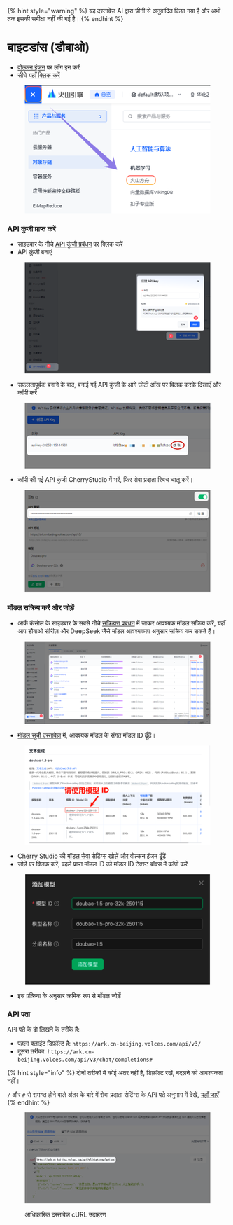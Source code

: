 
{% hint style="warning" %}
यह दस्तावेज़ AI द्वारा चीनी से अनुवादित किया गया है और अभी तक इसकी समीक्षा नहीं की गई है।
{% endhint %}

# बाइटडांस (डौबाओ)

*   [वोल्कन इंजन](https://console.volcengine.com/) पर लॉग इन करें
*   सीधे [यहाँ क्लिक करें](https://console.volcengine.com/ark/region:ark+cn-beijing/openManagement?LLM=%7B%7D)

<figure><img src="../../.gitbook/assets/image (1) (1) (2).png" alt=""><figcaption></figcaption></figure>

### API कुंजी प्राप्त करें

*   साइडबार के नीचे [API कुंजी प्रबंधन](https://console.volcengine.com/ark/region:ark+cn-beijing/apiKey) पर क्लिक करें
*   API कुंजी बनाएं

<figure><img src="../../.gitbook/assets/image (6) (2).png" alt=""><figcaption></figcaption></figure>

*   सफलतापूर्वक बनाने के बाद, बनाई गई API कुंजी के आगे छोटी आँख पर क्लिक करके दिखाएँ और कॉपी करें

<figure><img src="../../.gitbook/assets/image (7) (2).png" alt=""><figcaption></figcaption></figure>

*   कॉपी की गई API कुंजी CherryStudio में भरें, फिर सेवा प्रदाता स्विच चालू करें।

<figure><img src="../../.gitbook/assets/image (8) (2).png" alt=""><figcaption></figcaption></figure>

### मॉडल सक्रिय करें और जोड़ें

*   आर्क कंसोल के साइडबार के सबसे नीचे [सक्रियण प्रबंधन](https://console.volcengine.com/ark/region:ark+cn-beijing/openManagement?LLM=%7B%7D\&OpenTokenDrawer=false) में जाकर आवश्यक मॉडल सक्रिय करें, यहाँ आप डौबाओ सीरीज़ और DeepSeek जैसे मॉडल आवश्यकता अनुसार सक्रिय कर सकते हैं।

<figure><img src="../../.gitbook/assets/image (1) (1) (2) (1).png" alt=""><figcaption></figcaption></figure>

*   [मॉडल सूची दस्तावेज़](https://www.volcengine.com/docs/82379/1330310#%E6%96%87%E6%9C%AC%E7%94%9F%E6%88%90) में, आवश्यक मॉडल के संगत मॉडल ID ढूँढें।

<figure><img src="../../.gitbook/assets/火山引擎_模型ID.png" alt="वोल्कन इंजन मॉडल ID सूची उदाहरण"><figcaption></figcaption></figure>

*   Cherry Studio की [मॉडल सेवा](../../cherrystudio/preview/settings/providers.md) सेटिंग्स खोलें और वोल्कन इंजन ढूँढें
*   जोड़ें पर क्लिक करें, पहले प्राप्त मॉडल ID को मॉडल ID टेक्स्ट बॉक्स में कॉपी करें

<figure><img src="../../.gitbook/assets/volc_ark_01.png" alt=""><figcaption></figcaption></figure>

*   इस प्रक्रिया के अनुसार क्रमिक रूप से मॉडल जोड़ें

### API पता

API पते के दो लिखने के तरीके हैं:

*   पहला क्लाइंट डिफ़ॉल्ट है: `https://ark.cn-beijing.volces.com/api/v3/`
*   दूसरा तरीका: `https://ark.cn-beijing.volces.com/api/v3/chat/completions#`

{% hint style="info" %}
दोनों तरीकों में कोई अंतर नहीं है, डिफ़ॉल्ट रखें, बदलने की आवश्यकता नहीं।

`/` और `#` से समाप्त होने वाले अंतर के बारे में सेवा प्रदाता सेटिंग्स के API पते अनुभाग में देखें, [यहाँ जाएँ](../../cherrystudio/preview/settings/providers.md#api-di-zhi)
{% endhint %}

<figure><img src="../../.gitbook/assets/image (3) (2).png" alt=""><figcaption><p>आधिकारिक दस्तावेज़ cURL उदाहरण</p></figcaption></figure>